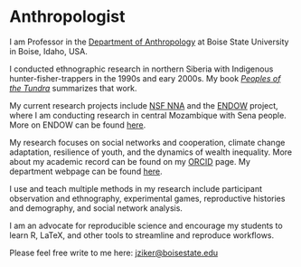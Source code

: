 # Anthropologist
I am Professor in the [Department of Anthropology](https://www.boisestate.edu/anthropology/) at Boise State University in Boise, Idaho, USA. 

I conducted ethnographic research in northern Siberia with Indigenous hunter-fisher-trappers in the 1990s and eary 2000s. My book [_Peoples of the Tundra_](https://www.waveland.com/browse.php?t=30) summarizes that work.

My current research projects include [NSF NNA](https://www.nsf.gov/awardsearch/showAward?AWD_ID=2126794) and the [ENDOW](https://www.nsf.gov/awardsearch/showAward?AWD_ID=2448790&HistoricalAwards=false) project, where I am conducting research in central Mozambique with Sena people. More on ENDOW can be found [here](https://endowproject.github.io/). 

My research focuses on social networks and cooperation, climate change adaptation, resilience of youth, and the dynamics of wealth inequality. More about my academic record can be found on my [ORCID](https://orcid.org/0000-0001-9059-5594) page. My department webpage can be found [here](https://www.boisestate.edu/anthropology/our-team/directory/john-ziker/).

I use and teach multiple methods in my research include participant observation and ethnography, experimental games, reproductive histories and demography, and social network analysis.

I am an advocate for reproducible science and encourage my students to learn R, LaTeX, and other tools to streamline and reproduce workflows.

Please feel free write to me here: jziker@boisestate.edu
